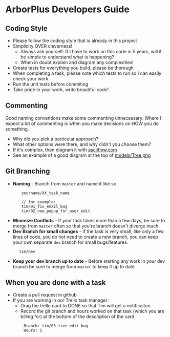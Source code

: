 ArborPlus Developers Guide
==========================

Coding Style
------------
 - Please follow the coding style that is already in this project
 - Simplicity OVER cleverness! 
   - Always ask yourself: If I have to work on this code in 5 years, will it be simple to understand what is happening?
   - When in doubt explain and diagram any complexities!
 - Create tests for everything you build, please be thorough
 - When completing a task, please note which tests to run so I can easily check your work
 - Run the unit tests before commiting
 - Take pride in your work, write beautiful code!



Commenting
----------
Good naming conventions make some commenting unnecessary.
Where I expect a lot of commenting is when you make decisions on 
HOW you do something. 

 - Why did you pick a particular approach?
 - What other options were there, and why didn't you choose them?
 - If it's complex, then diagram it with [asciiflow.com](http://asciiflow.com)
  - See an example of a good diagram at the top of [models/Tree.php](src/models/Tree.php)


Git Branching
-------------
 - **Naming** - Branch from `master` and name it like so:
```
       yourname/XX_task_name
        
       // for example:
       tim/01_fix_email_bug
       tim/02_new_popup_for_user_edit
```
 - **Minimize Conflicts** - If your task takes more than a few days, be sure to merge from `master` often so that you're branch doesn't diverge much.
 - **Dev Branch for small changes** - If the task is very small, like only a few lines of code, you do not need to create a new branch, you can keep your own separate `dev` branch for small bugs/features.
```
      tim/dev
```
 - **Keep your dev branch up to date** - Before starting any work in your dev branch be sure to merge from `master` to keep it up to date
 
 




When you are done with a task
-----------------------------
   - Create a pull request in github
   - If you are working in our Trello task manager:
     - Drag the trello card to DONE so that Tim will get a notificaiton
     - Record the git branch and hours worked on that task (which you are billing for) at the bottom of the description of the card.
```     
        Branch: tim/03_tree_edit_bug
        Hours: 5
```






  









